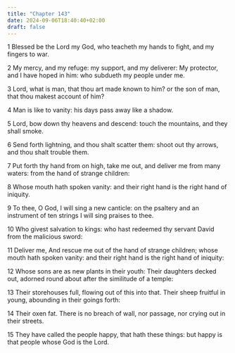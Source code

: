 ```yaml
---
title: "Chapter 143"
date: 2024-09-06T18:40:40+02:00
draft: false
---
```




1 Blessed be the Lord my God, who teacheth my hands to fight, and my fingers to war.

2 My mercy, and my refuge: my support, and my deliverer: My protector, and I have hoped in him: who subdueth my people under me.

3 Lord, what is man, that thou art made known to him? or the son of man, that thou makest account of him?

4 Man is like to vanity: his days pass away like a shadow.

5 Lord, bow down thy heavens and descend: touch the mountains, and they shall smoke.

6 Send forth lightning, and thou shalt scatter them: shoot out thy arrows, and thou shalt trouble them.

7 Put forth thy hand from on high, take me out, and deliver me from many waters: from the hand of strange children:

8 Whose mouth hath spoken vanity: and their right hand is the right hand of iniquity.

9 To thee, O God, I will sing a new canticle: on the psaltery and an instrument of ten strings I will sing praises to thee.

10 Who givest salvation to kings: who hast redeemed thy servant David from the malicious sword:

11 Deliver me, And rescue me out of the hand of strange children; whose mouth hath spoken vanity: and their right hand is the right hand of iniquity:

12 Whose sons are as new plants in their youth: Their daughters decked out, adorned round about after the similitude of a temple:

13 Their storehouses full, flowing out of this into that. Their sheep fruitful in young, abounding in their goings forth:

14 Their oxen fat. There is no breach of wall, nor passage, nor crying out in their streets.

15 They have called the people happy, that hath these things: but happy is that people whose God is the Lord.

